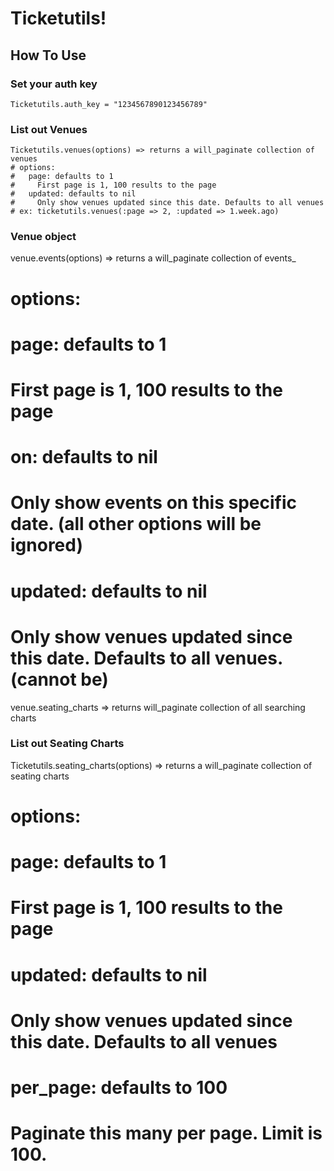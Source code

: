# Ticketutils!

## How To Use

### Set your auth key

    Ticketutils.auth_key = "1234567890123456789"

### List out Venues

    Ticketutils.venues(options) => returns a will_paginate collection of venues
    # options:
    #   page: defaults to 1
    #     First page is 1, 100 results to the page
    #   updated: defaults to nil
    #     Only show venues updated since this date. Defaults to all venues
    # ex: ticketutils.venues(:page => 2, :updated => 1.week.ago)

### Venue object

  venue.events(options) => returns a will_paginate collection of events_
  # options:
  #   page: defaults to 1
  #     First page is 1, 100 results to the page
  #   on: defaults to nil
  #     Only show events on this specific date. (all other options will be ignored)
  #   updated: defaults to nil
  #     Only show venues updated since this date. Defaults to all venues. (cannot be)

  venue.seating_charts => returns will_paginate collection of all searching charts    

### List out Seating Charts

  Ticketutils.seating_charts(options) => returns a will_paginate collection of seating charts
  # options:
  #   page: defaults to 1
  #     First page is 1, 100 results to the page
  #   updated: defaults to nil
  #     Only show venues updated since this date. Defaults to all venues
  #   per_page: defaults to 100
  #     Paginate this many per page. Limit is 100.